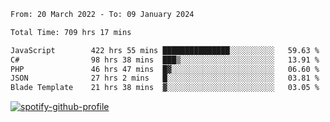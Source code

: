 <!--START_SECTION:waka-->

```txt
From: 20 March 2022 - To: 09 January 2024

Total Time: 709 hrs 17 mins

JavaScript        422 hrs 55 mins ███████████████░░░░░░░░░░   59.63 %
C#                98 hrs 38 mins  ███▒░░░░░░░░░░░░░░░░░░░░░   13.91 %
PHP               46 hrs 47 mins  █▓░░░░░░░░░░░░░░░░░░░░░░░   06.60 %
JSON              27 hrs 2 mins   █░░░░░░░░░░░░░░░░░░░░░░░░   03.81 %
Blade Template    21 hrs 38 mins  ▓░░░░░░░░░░░░░░░░░░░░░░░░   03.05 %
```

<!--END_SECTION:waka-->
[![spotify-github-profile](https://spotify-github-profile.vercel.app/api/view?uid=c00zprrvy9xiloa9qnco3hmng&cover_image=true&theme=novatorem&show_offline=false&background_color=121212&bar_color=53b14f&bar_color_cover=false)](https://spotify-github-profile.vercel.app/api/view?uid=c00zprrvy9xiloa9qnco3hmng&redirect=true)



